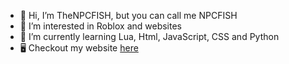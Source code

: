- 👋 Hi, I’m TheNPCFISH, but you can call me NPCFISH
- 👀 I’m interested in Roblox and websites
- 🌱 I’m currently learning Lua, Html, JavaScript, CSS and Python
- 🖥️ Checkout my website [here](https://mysnow.org)

